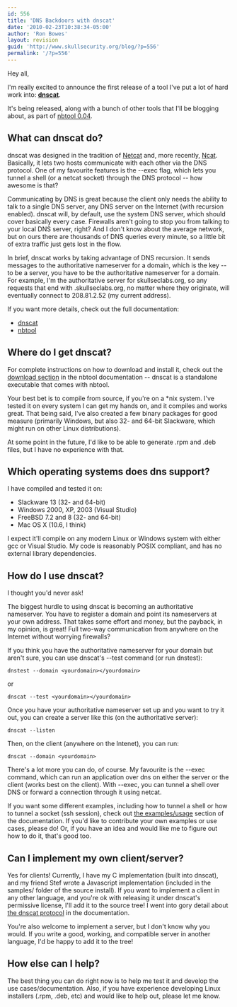 ```yaml
---
id: 556
title: 'DNS Backdoors with dnscat'
date: '2010-02-23T10:38:34-05:00'
author: 'Ron Bowes'
layout: revision
guid: 'http://www.skullsecurity.org/blog/?p=556'
permalink: '/?p=556'
---
```


Hey all,

I'm really excited to announce the first release of a tool I've put a lot of hard work into: **[dnscat](/wiki/index.php/dnscat)**.

It's being released, along with a bunch of other tools that I'll be blogging about, as part of [nbtool 0.04](/wiki/index.php/nbtool).

## What can dnscat do?

dnscat was designed in the tradition of [Netcat](http://netcat.sourceforge.net/) and, more recently, [Ncat](http://nmap.org/ncat). Basically, it lets two hosts communicate with each other via the DNS protocol. One of my favourite features is the --exec flag, which lets you tunnel a shell (or a netcat socket) through the DNS protocol -- how awesome is that?

Communicating by DNS is great because the client only needs the ability to talk to a single DNS server, any DNS server on the Internet (with recursion enabled). dnscat will, by default, use the system DNS server, which should cover basically every case. Firewalls aren't going to stop you from talking to your local DNS server, right? And I don't know about the average network, but on ours there are thousands of DNS queries every minute, so a little bit of extra traffic just gets lost in the flow.

In brief, dnscat works by taking advantage of DNS recursion. It sends messages to the authoritative nameserver for a domain, which is the key -- to be a server, you have to be the authoritative nameserver for a domain. For example, I'm the authoritative server for skullseclabs.org, so any requests that end with .skullseclabs.org, no matter where they originate, will eventually connect to 208.81.2.52 (my current address).

If you want more details, check out the full documentation:

- [dnscat](/wiki/index.php/dnscat)
- [nbtool](/wiki/index.php/nbtool)

## Where do I get dnscat?

For complete instructions on how to download and install it, check out the [download section](/wiki/index.php/Nbtool#Downloads) in the nbtool documentation -- dnscat is a standalone executable that comes with nbtool.

Your best bet is to compile from source, if you're on a \*nix system. I've tested it on every system I can get my hands on, and it compiles and works great. That being said, I've also created a few binary packages for good measure (primarily Windows, but also 32- and 64-bit Slackware, which might run on other Linux distributions).

At some point in the future, I'd like to be able to generate .rpm and .deb files, but I have no experience with that.

## Which operating systems does dns support?

I have compiled and tested it on:

- Slackware 13 (32- and 64-bit)
- Windows 2000, XP, 2003 (Visual Studio)
- FreeBSD 7.2 and 8 (32- and 64-bit)
- Mac OS X (10.6, I think)

I expect it'll compile on any modern Linux or Windows system with either gcc or Visual Studio. My code is reasonably POSIX compliant, and has no external library dependencies.

## How do I use dnscat?

I thought you'd never ask!

The biggest hurdle to using dnscat is becoming an authoritative nameserver. You have to register a domain and point its nameservers at your own address. That takes some effort and money, but the payback, in my opinion, is great! Full two-way communication from anywhere on the Internet without worrying firewalls?

If you think you have the authoritative nameserver for your domain but aren't sure, you can use dnscat's --test command (or run dnstest):

```
dnstest --domain <yourdomain></yourdomain>
```

or

```
dnscat --test <yourdomain></yourdomain>
```

Once you have your authoritative nameserver set up and you want to try it out, you can create a server like this (on the authoritative server):

```
dnscat --listen
```

Then, on the client (anywhere on the Intenet), you can run:

```
dnscat --domain <yourdomain>
```

There's a lot more you can do, of course. My favourite is the --exec command, which can run an application over dns on either the server or the client (works best on the client). With --exec, you can tunnel a shell over DNS or forward a connection through it using netcat.

If you want some different examples, including how to tunnel a shell or how to tunnel a socket (ssh session), check out [the examples/usage](/wiki/index.php/Dnscat#Examples.2Fusage) section of the documentation. If you'd like to contribute your own examples or use cases, please do! Or, if you have an idea and would like me to figure out how to do it, that's good too.

## Can I implement my own client/server?

Yes for clients! Currently, I have my C implementation (built into dnscat), and my friend Stef wrote a Javascript implementation (included in the samples/ folder of the source install). If you want to implement a client in any other language, and you're ok with releasing it under dnscat's permissive license, I'll add it to the source tree! I went into gory detail about [the dnscat protocol](/wiki/index.php/Dnscat#Protocol) in the documentation.

You're also welcome to implement a server, but I don't know why you would. If you write a good, working, and compatible server in another language, I'd be happy to add it to the tree!

## How else can I help?

The best thing you can do right now is to help me test it and develop the use cases/documentation. Also, if you have experience developing Linux installers (.rpm, .deb, etc) and would like to help out, please let me know.